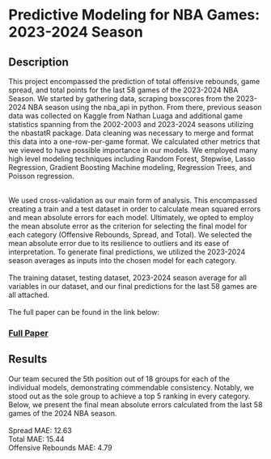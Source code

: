 <h1>Predictive Modeling for NBA Games: 2023-2024 Season</h1>

<h2>Description</h2>
This project encompassed the prediction of total offensive rebounds, game spread, and total points for the last 58 games of the 2023-2024 NBA Season. We started by gathering data, scraping boxscores from the 2023-2024 NBA season using the nba_api in python. From there, previous season data was collected on Kaggle from Nathan Luaga and additional game statistics spanning from the 2002-2003 and 2023-2024 seasons utilizing the nbastatR package. Data cleaning was necessary to merge and format this data into a one-row-per-game format. We calculated other metrics that we viewed to have possible importance in our models. We employed many high level modeling techniques including Random Forest, Stepwise, Lasso Regression, Gradient Boosting Machine modeling, Regression Trees, and Poisson regression.

<br />
<br />

We used cross-validation as our main form of analysis. This encompassed creating a train and a test dataset in order to calculate mean squared errors and mean absolute errors for each model. Ultimately, we opted to employ the mean absolute error as the criterion for selecting the final model for each category (Offensive Rebounds, Spread, and Total). We selected the mean absolute error due to its resilience to outliers and its ease of interpretation. To generate final predictions, we utilized the 2023-2024 season averages as inputs into the chosen model for each category.
<br />
<br />
The training dataset, testing dataset, 2023-2024 season average for all variables in our dataset, and our final predictions for the last 58 games are all attached. 
<br />
<br />
The full paper can be found in the link below:
<br />

### [Full Paper](https://acrobat.adobe.com/link/review?uri=urn:aaid:scds:US:88b47033-1a06-3406-8a91-cf99f1142bd2)

<h2>Results</h2>
Our team secured the 5th position out of 18 groups for each of the individual models, demonstrating commendable consistency. Notably, we stood out as the sole group to achieve a top 5 ranking in every category. Below, we present the final mean absolute errors calculated from the last 58 games of the 2024 NBA season.
<br />
<br />
Spread MAE: 12.63
<br />
Total MAE: 15.44
<br />
Offensive Rebounds MAE: 4.79
